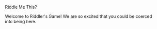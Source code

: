 Riddle Me This?

Welcome to Riddler's Game! We are so excited that you could be coerced into being here. 

